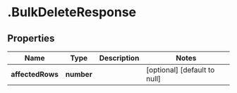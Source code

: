 # .BulkDeleteResponse

## Properties
Name | Type | Description | Notes
------------ | ------------- | ------------- | -------------
**affectedRows** | **number** |  | [optional] [default to null]


